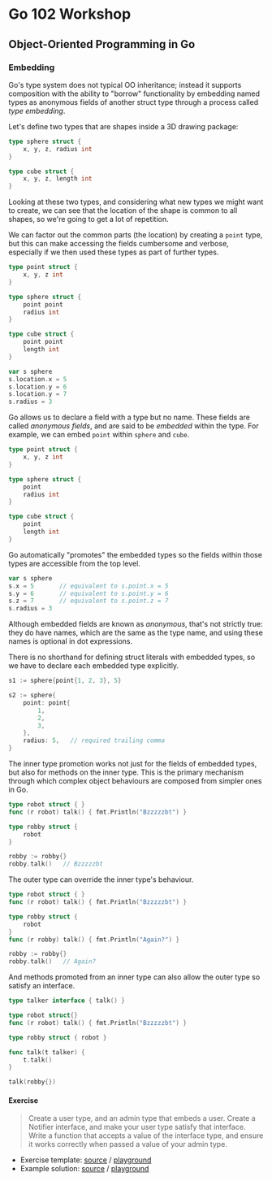 # Go 102 Workshop

## Object-Oriented Programming in Go

### Embedding

Go's type system does not typical OO inheritance; instead it supports
composition with the ability to "borrow" functionality by embedding named types
as anonymous fields of another struct type through a process called _type
embedding_.

Let's define two types that are shapes inside a 3D drawing package:

```go
type sphere struct {
	x, y, z, radius int
}

type cube struct {
	x, y, z, length int
}
```

Looking at these two types, and considering what new types we might want to
create, we can see that the location of the shape is common to all shapes, so
we're going to get a lot of repetition.

We can factor out the common parts (the location) by creating a `point` type,
but this can make accessing the fields cumbersome and verbose, especially if we
then used these types as part of further types.

```go
type point struct {
	x, y, z int
}

type sphere struct {
	point point
	radius int
}

type cube struct {
	point point
	length int
}

var s sphere
s.location.x = 5
s.location.y = 6
s.location.y = 7
s.radius = 3
```

Go allows us to declare a field with a type but no name.  These fields are
called _anonymous fields_, and are said to be _embedded_ within the type.  For
example, we can embed `point` within `sphere` and `cube`.


```go
type point struct {
	x, y, z int
}

type sphere struct {
	point
	radius int
}

type cube struct {
	point
	length int
}
```

Go automatically "promotes" the embedded types so the fields within those types
are accessible from the top level.

```go
var s sphere
s.x = 5       // equivalent to s.point.x = 5
s.y = 6       // equivalent to s.point.y = 6
s.z = 7       // equivalent to s.point.z = 7
s.radius = 3
```

Although embedded fields are known as _anonymous_, that's not strictly true:
they do have names, which are the same as the type name, and using these names
is optional in dot expressions.

There is no shorthand for defining struct literals with embedded types, so we
have to declare each embedded type explicitly.

```go
s1 := sphere{point{1, 2, 3}, 5}

s2 := sphere{
	point: point{
		1,
		2,
		3,
	},
	radius: 5,   // required trailing comma
}
```

The inner type promotion works not just for the fields of embedded types, but
also for methods on the inner type. This is the primary mechanism through which
complex object behaviours are composed from simpler ones in Go.

```go
type robot struct { }
func (r robot) talk() { fmt.Println("Bzzzzzbt") }

type robby struct {
	robot
}

robby := robby{}
robby.talk()   // Bzzzzzbt
```

The outer type can override the inner type's behaviour.

```go
type robot struct { }
func (r robot) talk() { fmt.Println("Bzzzzzbt") }

type robby struct {
	robot
}
func (r robby) talk() { fmt.Println("Again?") }

robby := robby{}
robby.talk()   // Again?
```

And methods promoted from an inner type can also allow the outer type so
satisfy an interface.

```go
type talker interface { talk() }

type robot struct{}
func (r robot) talk() { fmt.Println("Bzzzzzbt") }

type robby struct { robot }

func talk(t talker) {
	t.talk()
}

talk(robby{})
```

#### Exercise

> Create a user type, and an admin type that embeds a user. Create a Notifier
> interface, and make your user type satisfy that interface. Write a function
> that accepts a value of the interface type, and ensure it works correctly
> when passed a value of your admin type.

* Exercise template: [source][ts] / [playground][tp]
* Example solution: [source][ss] / [playground][sp]

[ts]: exercises/embedding/template/embedding.go
[tp]: http://play.golang.org/p/5qrrcfHdiZ
[ss]: exercises/embedding/solution/embedding.go
[sp]: http://play.golang.org/p/BU033x1m6s
